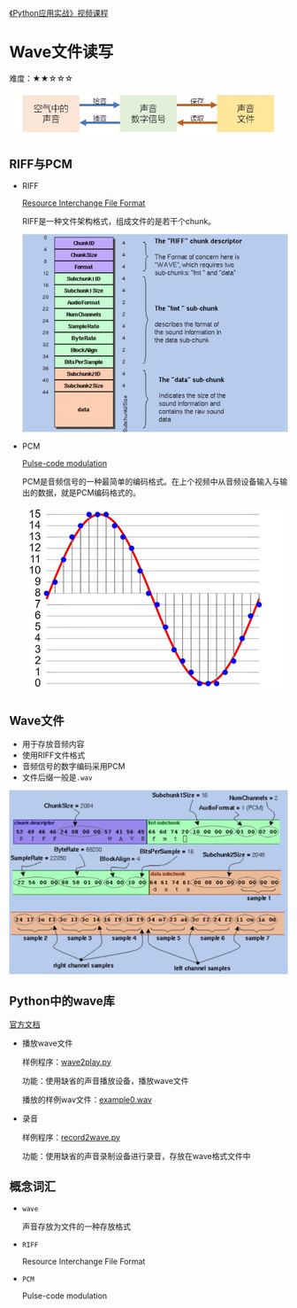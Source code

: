 [《Python应用实战》视频课程](https://study.163.com/course/courseMain.htm?courseId=1209533804&share=2&shareId=400000000624093)

# Wave文件读写

难度：★★☆☆☆

![waveio](images/waveio.JPG)

## RIFF与PCM

- RIFF

  [Resource Interchange File Format](https://en.wikipedia.org/wiki/Resource_Interchange_File_Format)

  RIFF是一种文件架构格式，组成文件的是若干个chunk。

  ![RIFF](images/RIFF.JPG)

- PCM

  [Pulse-code modulation](https://en.wikipedia.org/wiki/Pulse-code_modulation)

  PCM是音频信号的一种最简单的编码格式。在上个视频中从音频设备输入与输出的数据，就是PCM编码格式的。

  ![PCM](images/PCM.JPG)

## Wave文件

  - 用于存放音频内容
  - 使用RIFF文件格式
  - 音频信号的数字编码采用PCM
  - 文件后缀一般是`.wav`

  ![wave](images/WAV.JPG)

## Python中的wave库

  [官方文档](https://docs.python.org/zh-cn/3/library/wave.html)

- 播放wave文件

  样例程序：[wave2play.py](programs/wave2play.py)

  功能：使用缺省的声音播放设备，播放wave文件

  播放的样例wav文件：[example0.wav](https://github.com/zhujisheng/learn_python/blob/master/09.%E5%A3%B0%E9%9F%B3%E5%A4%84%E7%90%86/programs/audio/example0.wav)

- 录音

  样例程序：[record2wave.py](programs/record2wave.py)

  功能：使用缺省的声音录制设备进行录音，存放在wave格式文件中

  
## 概念词汇

- `wave`

  声音存放为文件的一种存放格式

- `RIFF`

  Resource Interchange File Format

- `PCM`

  Pulse-code modulation

